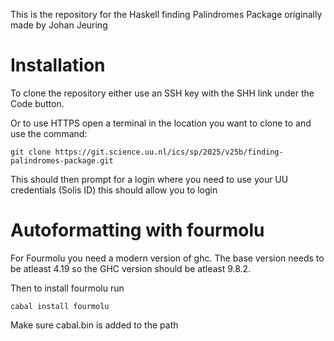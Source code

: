 This is the repository for the Haskell finding Palindromes Package originally made by Johan Jeuring

# Installation

To clone the repository either use an SSH key with the SHH link under the Code button.

Or to use HTTPS open a terminal in the location you want to clone to and use the command:
```
git clone https://git.science.uu.nl/ics/sp/2025/v25b/finding-palindromes-package.git
```
This should then prompt for a login where you need to use your UU credentials (Solis ID) this should allow you to login

# Autoformatting with fourmolu

For Fourmolu you need a modern version of ghc. The base version needs to be atleast 4.19 so the GHC version should be atleast 9.8.2. 

Then to install fourmolu run
```
cabal install fourmolu
```
Make sure cabal.bin is added to the path


